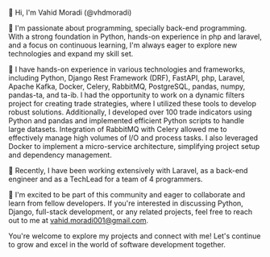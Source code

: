 👋 Hi, I'm Vahid Moradi (@vhdmoradi)

👀 I'm passionate about programming, specially back-end programming. With a strong foundation in Python, hands-on experience in php and laravel, and a focus on continuous learning, I'm always eager to explore new technologies and expand my skill set.

🌱 I have hands-on experience in various technologies and frameworks, including Python, Django Rest Framework (DRF), FastAPI, php, Laravel, Apache Kafka, Docker, Celery, RabbitMQ, PostgreSQL, pandas, numpy, pandas-ta, and ta-ib. I had the opportunity to work on a dynamic filters project for creating trade strategies, where I utilized these tools to develop robust solutions. Additionally, I developed over 100 trade indicators using Python and pandas and implemented efficient Python scripts to handle large datasets. Integration of RabbitMQ with Celery allowed me to effectively manage high volumes of I/O and process tasks. I also leveraged Docker to implement a micro-service architecture, simplifying project setup and dependency management.

🚀 Recently, I have been working extensively with Laravel, as a back-end engineer and as a TechLead for a team of 4 programmers. 

💞️ I'm excited to be part of this community and eager to collaborate and learn from fellow developers. If you're interested in discussing Python, Django, full-stack development, or any related projects, feel free to reach out to me at vahid.moradi001@gmail.com.

You're welcome to explore my projects and connect with me! Let's continue to grow and excel in the world of software development together.
